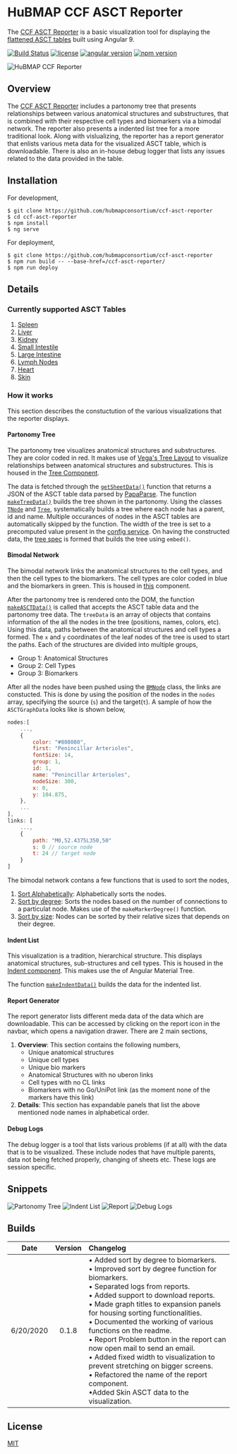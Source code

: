 # HuBMAP CCF ASCT Reporter

The [CCF ASCT Reporter](https://hubmapconsortium.github.io/ccf-asct-reporter/) is a basic visualization tool for displaying the [flattened ASCT tables](https://docs.google.com/spreadsheets/d/1j_SLhFipRWUcRZrCDfNH15OWoiLf7cJks7NVppe3htI/edit#gid=1218756021) built using Angular 9.

[![Build Status](https://img.shields.io/badge/build-passing-brightgreen)](https://github.com/hubmapconsortium/ccf-asct-reporter)
[![license](https://img.shields.io/github/license/hrishikeshpaul/portfolio-template?style=flat&logo=appveyor)](https://github.com/hubmapconsortium/ccf-asct-reporter/blob/master/LICENSE) 
[![angular version](https://img.shields.io/badge/angular%20version-9.1.9-red?style=flat&logo=appveyor)](https://github.com/hubmapconsortium/ccf-asct-reporter/blob/master/LICENSE) 
[![npm version](https://img.shields.io/badge/npm-6.14-orange?style=flat&logo=appveyor)](https://github.com/npm/cli)

![HuBMAP CCF Reporter](src/assets/github_logo.png)


## Overview
The [CCF ASCT Reporter](https://hubmapconsortium.github.io/ccf-asct-reporter/) includes a partonomy tree that presents relationships between various anatomical structures and substructures, that is combined with their respective cell types and biomarkers via a bimodal network. The reporter also presents a indented list tree for a more traditional look. Along with vislualizing, the reporter has a report generator that enlists various meta data for the visualized ASCT table, which is downloadable. There is also an in-house debug logger that lists any issues related to the data provided in the table.

## Installation
For development,
```shell
$ git clone https://github.com/hubmapconsortium/ccf-asct-reporter
$ cd ccf-asct-reporter
$ npm install
$ ng serve
```

For deployment,
```shell
$ git clone https://github.com/hubmapconsortium/ccf-asct-reporter
$ npm run build -- --base-href=/ccf-asct-reporter/
$ npm run deploy
```

## Details

### Currently supported ASCT Tables
1. [Spleen](https://docs.google.com/spreadsheets/d/1j_SLhFipRWUcRZrCDfNH15OWoiLf7cJks7NVppe3htI/edit#gid=1283919854)
2. [Liver](https://docs.google.com/spreadsheets/d/1j_SLhFipRWUcRZrCDfNH15OWoiLf7cJks7NVppe3htI/edit#gid=1218756021)
3. [Kidney](https://docs.google.com/spreadsheets/d/1j_SLhFipRWUcRZrCDfNH15OWoiLf7cJks7NVppe3htI/edit#gid=1074409228)
4. [Small Intestile](https://docs.google.com/spreadsheets/d/1j_SLhFipRWUcRZrCDfNH15OWoiLf7cJks7NVppe3htI/edit#gid=766906089)
5. [Large Intestine](https://docs.google.com/spreadsheets/d/1j_SLhFipRWUcRZrCDfNH15OWoiLf7cJks7NVppe3htI/edit#gid=82644608)
6. [Lymph Nodes](https://docs.google.com/spreadsheets/d/1j_SLhFipRWUcRZrCDfNH15OWoiLf7cJks7NVppe3htI/edit#gid=272157091)
7. [Heart](https://docs.google.com/spreadsheets/d/1j_SLhFipRWUcRZrCDfNH15OWoiLf7cJks7NVppe3htI/edit#gid=1799670106)
8. [Skin](https://docs.google.com/spreadsheets/d/1j_SLhFipRWUcRZrCDfNH15OWoiLf7cJks7NVppe3htI/edit#gid=1268820100)

### How it works
This section describes the constuctution of the various visualizations that the reporter displays. 

#### Partonomy Tree
The partonomy tree visualizes anatomical structures and substructures. They are color coded in red. It makes use of [Vega's Tree Layout](https://vega.github.io/vega/examples/tree-layout/) to visualize relationships between anatomical structures and substructures. This is housed in the [Tree Component](https://github.com/hubmapconsortium/ccf-asct-reporter/blob/master/src/app/tree/tree.component.ts). 

The data is fetched through the [`getSheetData()`](https://github.com/hubmapconsortium/ccf-asct-reporter/blob/3e7837c5af98945c61b9de6b7edb7e408ed77297/src/app/sheet.service.ts#L168) function that returns a JSON of the ASCT table data parsed by [PapaParse](https://www.papaparse.com/). The function [`makeTreeData()`](https://github.com/hubmapconsortium/ccf-asct-reporter/blob/3e7837c5af98945c61b9de6b7edb7e408ed77297/src/app/sheet.service.ts#L451) builds the tree shown in the partonomy. Using the classes [`TNode`](https://github.com/hubmapconsortium/ccf-asct-reporter/blob/3e7837c5af98945c61b9de6b7edb7e408ed77297/src/app/sheet.service.ts#L13) and [`Tree`](https://github.com/hubmapconsortium/ccf-asct-reporter/blob/3e7837c5af98945c61b9de6b7edb7e408ed77297/src/app/sheet.service.ts#L32), systematically builds a tree where each node has a parent, id and name. Multiple occurances of nodes in the ASCT tables are automatically skipped by the function. The width of the tree is set to a precomputed value present in the [config service](https://github.com/hubmapconsortium/ccf-asct-reporter/blob/master/src/app/sconfig.service.ts). On having the constructed data, the [tree spec](https://github.com/hubmapconsortium/ccf-asct-reporter/blob/3e7837c5af98945c61b9de6b7edb7e408ed77297/src/app/tree/tree.component.ts#L73) is formed that builds the tree using `embed()`.

#### Bimodal Network
The bimodal network links the anatomical structures to the cell types, and then the cell types to the biomarkers. The cell types are color coded in blue and the biomarkers in green. This is housed in [this](https://github.com/hubmapconsortium/ccf-asct-reporter/blob/master/src/app/forced/forced.component.ts) component.

After the partonomy tree is rendered onto the DOM, the function [`makeASCTData()`](https://github.com/hubmapconsortium/ccf-asct-reporter/blob/3e7837c5af98945c61b9de6b7edb7e408ed77297/src/app/sheet.service.ts#L185) is called that accepts the ASCT table data and the partonomy tree data. The `treeData` is an array of objects that contains information of the all the nodes in the tree (positions, names, colors, etc). Using this data, paths between the anatomical structures and cell types a formed. The `x` and `y` coordinates of the leaf nodes of the tree is used to start the paths. Each of the structures are divided into multiple groups,
- Group 1: Anatomical Structures
- Group 2: Cell Types
- Group 3: Biomarkers

After all the nodes have been pushed using the [`BMNode`](https://github.com/hubmapconsortium/ccf-asct-reporter/blob/3e7837c5af98945c61b9de6b7edb7e408ed77297/src/app/sheet.service.ts#L100) class, the links are constucted. This is done by using the position of the nodes in the `nodes` array, specifying the source (`s`) and the target(`t`). A sample of how the `ASCTGraphData` looks like is shown below,
```js
nodes:[
    ...,
    {
        color: "#808080",
        first: "Penincillar Arterioles",
        fontSize: 14,
        group: 1,
        id: 1,
        name: "Penincillar Arterioles",
        nodeSize: 300,
        x: 0,
        y: 104.875,
    },
    ...
],
links: [
    ...,
    {
        path: "M0,52.4375L350,50"
        s: 0 // source node
        t: 24 // target node
    }
]
```

The bimodal network contans a few functions that is used to sort the nodes,
1. [Sort Alphabetically](https://github.com/hubmapconsortium/ccf-asct-reporter/blob/3e7837c5af98945c61b9de6b7edb7e408ed77297/src/app/sheet.service.ts#L246): Alphabetically sorts the nodes.
2. [Sort by degree](https://github.com/hubmapconsortium/ccf-asct-reporter/blob/3e7837c5af98945c61b9de6b7edb7e408ed77297/src/app/sheet.service.ts#L379): Sorts the nodes based on the number of connections to a particulat node. Makes use of the `makeMarkerDegree()` function.
3. [Sort by size](https://github.com/hubmapconsortium/ccf-asct-reporter/blob/3e7837c5af98945c61b9de6b7edb7e408ed77297/src/app/sheet.service.ts#L257): Nodes can be sorted by their relative sizes that depends on their degree. 

#### Indent List
This visualization is a tradition, hierarchical structure. This displays anatomical structures, sub-structures and cell types. This is housed in the [Indent component](https://github.com/hubmapconsortium/ccf-asct-reporter/blob/master/src/app/indent/indent.component.ts). This makes use the of Angular Material Tree.

The function [`makeIndentData()`](https://github.com/hubmapconsortium/ccf-asct-reporter/blob/3e7837c5af98945c61b9de6b7edb7e408ed77297/src/app/sheet.service.ts#L503) builds the data for the indented list. 

#### Report Generator
The report generator lists different meda data of the data which are downloadable. This can be accessed by clicking on the report icon in the navbar, which opens a navigation drawer. There are 2 main sections,
1. **Overview**: This section contains the following numbers,
   - Unique anatomical structures
   - Unique cell types
   - Unique bio markers
   - Anatomical Structures with no uberon links
   - Cell types with no CL links
   - Biomarkers with no Go/UniPot link (as the moment none of the markers have this link)
2. **Details**: This section has expandable panels that list the above mentioned node names in alphabetical order.

#### Debug Logs
The debug logger is a tool that lists various problems (if at all) with the data that is to be visualized. These include nodes that have multiple parents, data not being fetched properly, changing of sheets etc. These logs are session specific. 

## Snippets
![Partonomy Tree](src/assets/snippets/tree.png)
![Indent List](src/assets/snippets/indent.png)
![Report](src/assets/snippets/report.png)
![Debug Logs](src/assets/snippets/logs.png)

## Builds
| Date | Version | Changelog |
| :-: | :-: | :- |
| 6/20/2020 |0.1.8 | • Added sort by degree to biomarkers.<br>• Improved sort by degree function for biomarkers.<br>• Separated logs from reports. <br>• Added support to download reports. <br>• Made graph titles to expansion panels for housing sorting functionalities.<br>• Documented the working of various functions on the readme. <br>• Report Problem button in the report can now open mail to send an email.<br>• Added fixed width to visualization to prevent stretching on bigger screens.<br>• Refactored the name of the report component.<br>•Added Skin ASCT data to the visualization.|

## License
[MIT](https://choosealicense.com/licenses/mit/)